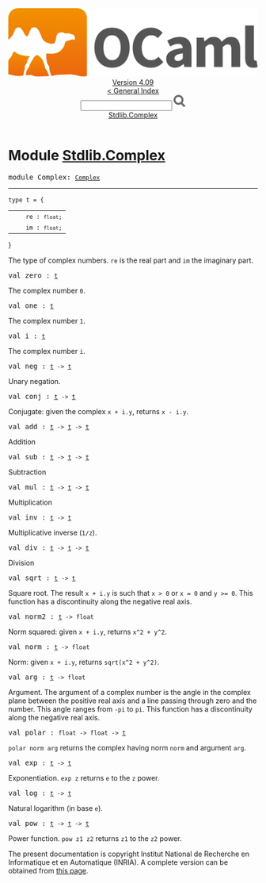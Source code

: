 <!-- ((! set title API !)) ((! set documentation !)) ((! set api !)) ((! set nobreadcrumb !)) -->
<div class="api"><header><nav class="toc brand"><a class="brand" href="https://ocaml.org/"><img src="colour-logo-gray.svg" class="svg" alt="OCaml"></a></nav><nav class="toc"><div class="toc_version"><a href="/docs" id="version-select">Version 4.09</a></div><a href="index.html">&lt; General Index</a><div class="api_search"><input type="text" name="apisearch" id="api_search" oninput="mySearch(false);" onkeypress="this.oninput();" onclick="this.oninput();" onpaste="this.oninput();">
<img src="search_icon.svg" alt="Search" class="svg" onclick="mySearch(false)"></div>
<div id="search_results"></div><div class="toc_title"><a href="#top">Stdlib.Complex</a></div><ul></ul></nav></header>

<h1>Module <a href="type_Stdlib.Complex.html">Stdlib.Complex</a></h1>

<pre><span id="MODULEComplex"><span class="keyword">module</span> Complex</span>: <code class="type"><a href="Complex.html">Complex</a></code></pre><hr width="100%">

<pre><code><span id="TYPEt"><span class="keyword">type</span> <code class="type"></code>t</span> = {</code></pre><table class="typetable">
<tbody><tr>
<td align="left" valign="top">
<code>&nbsp;&nbsp;</code></td>
<td align="left" valign="top">
<code><span id="TYPEELTt.re">re</span>&nbsp;: <code class="type">float</code>;</code></td>

</tr>
<tr>
<td align="left" valign="top">
<code>&nbsp;&nbsp;</code></td>
<td align="left" valign="top">
<code><span id="TYPEELTt.im">im</span>&nbsp;: <code class="type">float</code>;</code></td>

</tr></tbody></table>
}

<div class="info ">
<div class="info-desc">
<p>The type of complex numbers.  <code class="code">re</code> is the real part and <code class="code">im</code> the
    imaginary part.</p>
</div>
</div>


<pre><span id="VALzero"><span class="keyword">val</span> zero</span> : <code class="type"><a href="Complex.html#TYPEt">t</a></code></pre><div class="info ">
<div class="info-desc">
<p>The complex number <code class="code">0</code>.</p>
</div>
</div>

<pre><span id="VALone"><span class="keyword">val</span> one</span> : <code class="type"><a href="Complex.html#TYPEt">t</a></code></pre><div class="info ">
<div class="info-desc">
<p>The complex number <code class="code">1</code>.</p>
</div>
</div>

<pre><span id="VALi"><span class="keyword">val</span> i</span> : <code class="type"><a href="Complex.html#TYPEt">t</a></code></pre><div class="info ">
<div class="info-desc">
<p>The complex number <code class="code">i</code>.</p>
</div>
</div>

<pre><span id="VALneg"><span class="keyword">val</span> neg</span> : <code class="type"><a href="Complex.html#TYPEt">t</a> -&gt; <a href="Complex.html#TYPEt">t</a></code></pre><div class="info ">
<div class="info-desc">
<p>Unary negation.</p>
</div>
</div>

<pre><span id="VALconj"><span class="keyword">val</span> conj</span> : <code class="type"><a href="Complex.html#TYPEt">t</a> -&gt; <a href="Complex.html#TYPEt">t</a></code></pre><div class="info ">
<div class="info-desc">
<p>Conjugate: given the complex <code class="code">x&nbsp;+&nbsp;i.y</code>, returns <code class="code">x&nbsp;-&nbsp;i.y</code>.</p>
</div>
</div>

<pre><span id="VALadd"><span class="keyword">val</span> add</span> : <code class="type"><a href="Complex.html#TYPEt">t</a> -&gt; <a href="Complex.html#TYPEt">t</a> -&gt; <a href="Complex.html#TYPEt">t</a></code></pre><div class="info ">
<div class="info-desc">
<p>Addition</p>
</div>
</div>

<pre><span id="VALsub"><span class="keyword">val</span> sub</span> : <code class="type"><a href="Complex.html#TYPEt">t</a> -&gt; <a href="Complex.html#TYPEt">t</a> -&gt; <a href="Complex.html#TYPEt">t</a></code></pre><div class="info ">
<div class="info-desc">
<p>Subtraction</p>
</div>
</div>

<pre><span id="VALmul"><span class="keyword">val</span> mul</span> : <code class="type"><a href="Complex.html#TYPEt">t</a> -&gt; <a href="Complex.html#TYPEt">t</a> -&gt; <a href="Complex.html#TYPEt">t</a></code></pre><div class="info ">
<div class="info-desc">
<p>Multiplication</p>
</div>
</div>

<pre><span id="VALinv"><span class="keyword">val</span> inv</span> : <code class="type"><a href="Complex.html#TYPEt">t</a> -&gt; <a href="Complex.html#TYPEt">t</a></code></pre><div class="info ">
<div class="info-desc">
<p>Multiplicative inverse (<code class="code">1/z</code>).</p>
</div>
</div>

<pre><span id="VALdiv"><span class="keyword">val</span> div</span> : <code class="type"><a href="Complex.html#TYPEt">t</a> -&gt; <a href="Complex.html#TYPEt">t</a> -&gt; <a href="Complex.html#TYPEt">t</a></code></pre><div class="info ">
<div class="info-desc">
<p>Division</p>
</div>
</div>

<pre><span id="VALsqrt"><span class="keyword">val</span> sqrt</span> : <code class="type"><a href="Complex.html#TYPEt">t</a> -&gt; <a href="Complex.html#TYPEt">t</a></code></pre><div class="info ">
<div class="info-desc">
<p>Square root.  The result <code class="code">x&nbsp;+&nbsp;i.y</code> is such that <code class="code">x&nbsp;&gt;&nbsp;0</code> or
    <code class="code">x&nbsp;=&nbsp;0</code> and <code class="code">y&nbsp;&gt;=&nbsp;0</code>.
    This function has a discontinuity along the negative real axis.</p>
</div>
</div>

<pre><span id="VALnorm2"><span class="keyword">val</span> norm2</span> : <code class="type"><a href="Complex.html#TYPEt">t</a> -&gt; float</code></pre><div class="info ">
<div class="info-desc">
<p>Norm squared: given <code class="code">x&nbsp;+&nbsp;i.y</code>, returns <code class="code">x^2&nbsp;+&nbsp;y^2</code>.</p>
</div>
</div>

<pre><span id="VALnorm"><span class="keyword">val</span> norm</span> : <code class="type"><a href="Complex.html#TYPEt">t</a> -&gt; float</code></pre><div class="info ">
<div class="info-desc">
<p>Norm: given <code class="code">x&nbsp;+&nbsp;i.y</code>, returns <code class="code">sqrt(x^2&nbsp;+&nbsp;y^2)</code>.</p>
</div>
</div>

<pre><span id="VALarg"><span class="keyword">val</span> arg</span> : <code class="type"><a href="Complex.html#TYPEt">t</a> -&gt; float</code></pre><div class="info ">
<div class="info-desc">
<p>Argument.  The argument of a complex number is the angle
    in the complex plane between the positive real axis and a line
    passing through zero and the number.  This angle ranges from
    <code class="code">-pi</code> to <code class="code">pi</code>.  This function has a discontinuity along the
    negative real axis.</p>
</div>
</div>

<pre><span id="VALpolar"><span class="keyword">val</span> polar</span> : <code class="type">float -&gt; float -&gt; <a href="Complex.html#TYPEt">t</a></code></pre><div class="info ">
<div class="info-desc">
<p><code class="code">polar&nbsp;norm&nbsp;arg</code> returns the complex having norm <code class="code">norm</code>
    and argument <code class="code">arg</code>.</p>
</div>
</div>

<pre><span id="VALexp"><span class="keyword">val</span> exp</span> : <code class="type"><a href="Complex.html#TYPEt">t</a> -&gt; <a href="Complex.html#TYPEt">t</a></code></pre><div class="info ">
<div class="info-desc">
<p>Exponentiation.  <code class="code">exp&nbsp;z</code> returns <code class="code">e</code> to the <code class="code">z</code> power.</p>
</div>
</div>

<pre><span id="VALlog"><span class="keyword">val</span> log</span> : <code class="type"><a href="Complex.html#TYPEt">t</a> -&gt; <a href="Complex.html#TYPEt">t</a></code></pre><div class="info ">
<div class="info-desc">
<p>Natural logarithm (in base <code class="code">e</code>).</p>
</div>
</div>

<pre><span id="VALpow"><span class="keyword">val</span> pow</span> : <code class="type"><a href="Complex.html#TYPEt">t</a> -&gt; <a href="Complex.html#TYPEt">t</a> -&gt; <a href="Complex.html#TYPEt">t</a></code></pre><div class="info ">
<div class="info-desc">
<p>Power function.  <code class="code">pow&nbsp;z1&nbsp;z2</code> returns <code class="code">z1</code> to the <code class="code">z2</code> power.</p>
</div>
</div>

<div class="copyright">The present documentation is copyright Institut National de Recherche en Informatique et en Automatique (INRIA). A complete version can be obtained from <a href="http://caml.inria.fr/pub/docs/manual-ocaml/">this page</a>.</div></div>